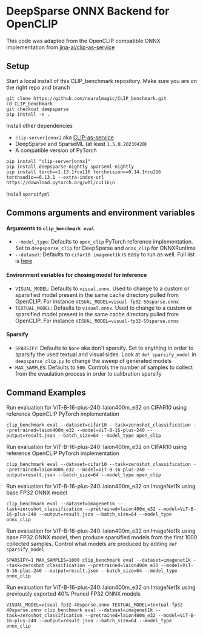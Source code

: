 # DeepSparse ONNX Backend for OpenCLIP

This code was adapted from the OpenCLIP compatible ONNX implementation from [jina-ai/clip-as-service](https://github.com/jina-ai/clip-as-service/blob/main/server/clip_server/model/clip_onnx.py)

## Setup

Start a local install of this CLIP_benchmark repository. Make sure you are on the right repo and branch
```
git clone https://github.com/neuralmagic/CLIP_benchmark.git
cd CLIP_benchmark
git checkout deepsparse
pip install -e .
```

Install other dependencies
* `clip-server[onnx]` aka [CLIP-as-service](https://github.com/jina-ai/clip-as-service#install)
* DeepSparse and SparseML (at least `1.5.0.20230420`)
* A compatible version of PyTorch
```
pip install "clip-server[onnx]"
pip install deepsparse-nightly sparseml-nightly
pip install torch==1.13.1+cu116 torchvision==0.14.1+cu116 torchaudio==0.13.1 --extra-index-url https://download.pytorch.org/whl/cu116\n
```

Install `sparsifyml`

## Commons arguments and environment variables

#### Arguments to `clip_benchmark eval`

* `--model_type`: Defaults to `open_clip` PyTorch reference implementation. Set to `deepsparse_clip` for DeepSparse and `onnx_clip` for ONNXRuntime
* `--dataset`: Defaults to `cifar10`. `imagenet1k` is easy to run as well. Full list is [here](https://github.com/neuralmagic/CLIP_benchmark/blob/main/benchmark/datasets.txt)

#### Environment variables for chosing model for inference

* `VISUAL_MODEL`: Defaults to `visual.onnx`. Used to change to a custom or sparsified model present in the same cache directory pulled from OpenCLIP. For instance `VISUAL_MODEL=visual-fp32-50sparse.onnx`
* `TEXTUAL_MODEL`: Defaults to `visual.onnx`. Used to change to a custom or sparsified model present in the same cache directory pulled from OpenCLIP. For instance `VISUAL_MODEL=visual-fp32-50sparse.onnx`

#### Sparsify

* `SPARSIFY`: Defaults to `None` aka don't sparsify. Set to anything in order to sparsify the used textual and visual sides. Look at `def sparsify_model` in `deepsparse_clip.py` to change the sweep of generated models
* `MAX_SAMPLES`: Defaults to `500`. Controls the number of samples to collect from the evaulation process in order to calibration sparsify

## Command Examples

Run evaluation for ViT-B-16-plus-240::laion400m_e32 on CIFAR10 using reference OpenCLIP PyTorch implementation
```
clip_benchmark eval --dataset=cifar10 --task=zeroshot_classification --pretrained=laion400m_e32 --model=ViT-B-16-plus-240 --output=result.json --batch_size=64 --model_type open_clip
```

Run evaluation for ViT-B-16-plus-240::laion400m_e32 on CIFAR10 using reference OpenCLIP PyTorch implementation
```
clip_benchmark eval --dataset=cifar10 --task=zeroshot_classification --pretrained=laion400m_e32 --model=ViT-B-16-plus-240 --output=result.json --batch_size=64 --model_type open_clip
```

Run evaluation for ViT-B-16-plus-240::laion400m_e32 on ImageNet1k using base FP32 ONNX model
```
clip_benchmark eval --dataset=imagenet1k --task=zeroshot_classification --pretrained=laion400m_e32 --model=ViT-B-16-plus-240 --output=result.json --batch_size=64 --model_type onnx_clip
```

Run evaluation for ViT-B-16-plus-240::laion400m_e32 on ImageNet1k using base FP32 ONNX model, then produce sparsified models from the first 1000 collected samples. Control what models are produced by editing `def sparsify_model`
```
SPARSIFY=1 MAX_SAMPLES=1000 clip_benchmark eval --dataset=imagenet1k --task=zeroshot_classification --pretrained=laion400m_e32 --model=ViT-B-16-plus-240 --output=result.json --batch_size=64 --model_type onnx_clip
```

Run evaluation for ViT-B-16-plus-240::laion400m_e32 on ImageNet1k using previously exported 40% Pruned FP32 ONNX models
```
VISUAL_MODEL=visual-fp32-40sparse.onnx TEXTUAL_MODEL=textual-fp32-40sparse.onnx clip_benchmark eval --dataset=imagenet1k --task=zeroshot_classification --pretrained=laion400m_e32 --model=ViT-B-16-plus-240 --output=result.json --batch_size=64 --model_type onnx_clip
```